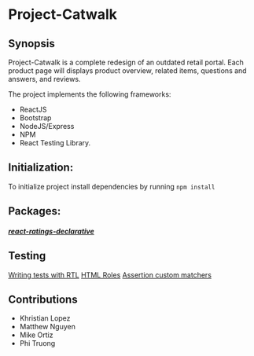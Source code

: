 # Project-Catwalk

## Synopsis
Project-Catwalk is a complete redesign of an outdated retail portal. Each product page will displays product overview, related items, questions and answers, and reviews.

The project implements the following frameworks: 
- ReactJS 
- Bootstrap 
- NodeJS/Express 
- NPM 
- React Testing Library.

## Initialization:
To initialize project install dependencies by running `npm install `

## Packages:
##### [react-ratings-declarative](https://github.com/ekeric13/react-ratings-declarative)


## Testing
[Writing tests with RTL](https://www.robinwieruch.de/react-testing-library)
[HTML Roles](https://www.w3.org/TR/html-aria/#docconformance)
[Assertion custom matchers](https://github.com/testing-library/jest-dom#table-of-contents)

## Contributions
- Khristian Lopez
- Matthew Nguyen
- Mike Ortiz
- Phi Truong
